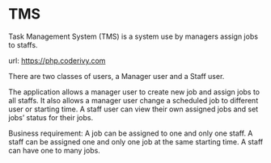 # TMS
Task Management System (TMS) is a system use by managers assign jobs to staffs. 

url: https://php.coderivy.com

There are two classes of users, a Manager user and a Staff user.  

The application allows a manager user to create new job and assign jobs to all staffs. It also allows a manager user change a scheduled job to different user or starting time.
A staff user can view their own assigned jobs  and set jobs’ status for their jobs.

Business requirement:
A job can be assigned to one and only one staff. 
A staff can be assigned one and only one job at the same starting time.
A staff can have one to many jobs.
